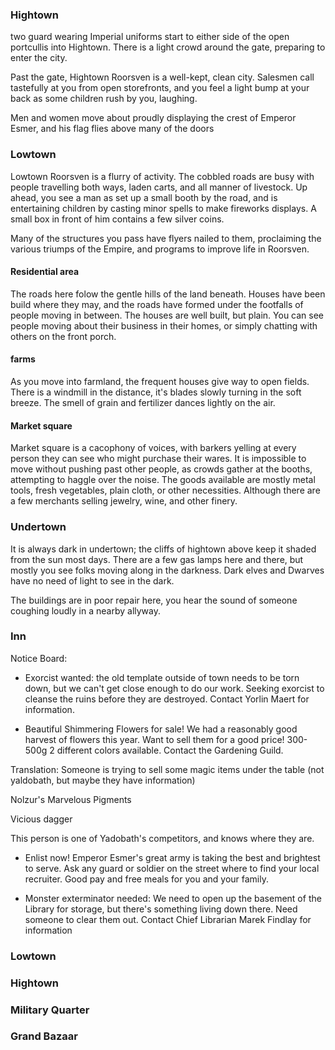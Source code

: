 ### Hightown

two guard wearing Imperial uniforms start to either side of the open portcullis into Hightown. There is a light crowd around the gate, preparing to enter the city.

Past the gate, Hightown Roorsven is a well-kept, clean city. Salesmen call tastefully at you from open storefronts, and you feel a light bump at your back as some children rush by you, laughing.

Men and women move about proudly displaying the crest of Emperor Esmer, and his flag flies above many of the doors


### Lowtown

Lowtown Roorsven is a flurry of activity. The cobbled roads are busy with people travelling both ways, laden carts, and all manner of livestock. Up ahead, you see a man as set up a small booth by the road, and is entertaining children by casting minor spells to make fireworks displays. A small box in front of him contains a few silver coins.

Many of the structures you pass have flyers nailed to them, proclaiming the various triumps of the Empire, and programs to improve life in Roorsven.

#### Residential area

The roads here folow the gentle hills of the land beneath. Houses have been build where they may, and the roads have formed under the footfalls of people moving in between. The houses are well built, but plain. You can see people moving about their business in their homes, or simply chatting with others on the front porch.

#### farms

As you move into farmland, the frequent houses give way to open fields. There is a windmill in the distance, it's blades slowly turning in the soft breeze. The smell of grain and fertilizer dances lightly on the air.

#### Market square

Market square is a cacophony of voices, with barkers yelling at every person they can see who might purchase their wares. It is impossible to move without pushing past other people, as crowds gather at the booths, attempting to haggle over the noise. The goods available are mostly metal tools, fresh vegetables, plain cloth, or other necessities. Although there are a few merchants selling jewelry, wine, and other finery.

### Undertown

It is always dark in undertown; the cliffs of hightown above keep it shaded from the sun most days. There are a few gas lamps here and there, but mostly you see folks moving along in the darkness. Dark elves and Dwarves have no need of light to see in the dark.

The buildings are in poor repair here, you hear the sound of someone coughing loudly in a nearby allyway.

### Inn

Notice Board:

* Exorcist wanted: the old template outside of town needs to be torn down, but we can't get close enough to do our work. Seeking exorcist to cleanse the ruins before they are destroyed. Contact Yorlin Maert for information.

* Beautiful Shimmering Flowers for sale! We had a reasonably good harvest of flowers this year. Want to sell them for a good price! 300-500g 2 different colors available. Contact the Gardening Guild.

Translation: Someone is trying to sell some magic items under the table (not yaldobath, but maybe they have information)

Nolzur's Marvelous Pigments

Vicious dagger

This person is one of Yadobath's competitors, and knows where they are.

* Enlist now! Emperor Esmer's great army is taking the best and brightest to serve. Ask any guard or soldier on the street where to find your local recruiter. Good pay and free meals for you and your family.

* Monster exterminator needed: We need to open up the basement of the Library for storage, but there's something living down there. Need someone to clear them out. Contact Chief Librarian Marek Findlay for information

### Lowtown

### Hightown

### Military Quarter

### Grand Bazaar